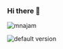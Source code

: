 ### Hi there 👋

<!--
**Najam-dev/Najam-dev** is a ✨ _special_ ✨ repository because its `README.md` (this file) appears on your GitHub profile.

Here are some ideas to get you started:

- 🔭 I’m currently working on ...
- 🌱 I’m currently learning ...
- 👯 I’m looking to collaborate on ...
- 🤔 I’m looking for help with ...
- 💬 Ask me about ...
- 📫 How to reach me: ...
- ⚡ Fun fact: ...
-->
![mnajam](https://road-to-kaggle-grandmaster.vercel.app/api/simple/{mnajam})


![default version](https://road-to-kaggle-grandmaster.vercel.app/api/badges/{mnajam}/{part})
